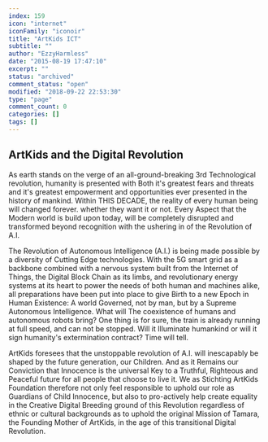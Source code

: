```yaml
---
index: 159
icon: "internet"
iconFamily: "iconoir"
title: "ArtKids ICT"
subtitle: ""
author: "EzzyHarmless"
date: "2015-08-19 17:47:10"
excerpt: ""
status: "archived"
comment_status: "open"
modified: "2018-09-22 22:53:30"
type: "page"
comment_count: 0
categories: []
tags: []
---
```


## ArtKids and the Digital Revolution

As earth stands on the verge of an all-ground-breaking 3rd Technological revolution, humanity is presented with Both it's greatest fears and threats and it's greatest empowerment and opportunities ever presented in the history of mankind. Within THIS DECADE, the reality of every human being will changed forever. whether they want it or not. Every Aspect that the Modern world is build upon today, will be completely disrupted and transformed beyond recognition with the ushering in of the Revolution of A.I.

The Revolution of Autonomous Intelligence (A.I.) is being made possible by a diversity of Cutting Edge technologies. With the 5G smart grid as a backbone combined with a nervous system built from the Internet of Things, the Digital Block Chain as its limbs, and revolutionary energy systems at its heart to power the needs of both human and machines alike, all preparations have been put into place to give Birth to a new Epoch in Human Existence: A world Governed, not by man, but by a Supreme Autonomous Intelligence. What will The coexistence of humans and autonomous robots bring? One thing is for sure, the train is already running at full speed, and can not be stopped. Will it Illuminate humankind or will it sign humanity's extermination contract? Time will tell.

ArtKids foresees that the unstoppable revolution of A.I. will inescapably be shaped by the future generation, our Children. And as it Remains our Conviction that Innocence is the universal Key to a Truthful, Righteous and Peaceful future for all people that choose to live it. We as Stichting ArtKids Foundation therefore not only feel responsible to uphold our role as Guardians of Child Innocence, but also to pro-actively help create equality in the Creative Digital Breeding ground of this Revolution regardless of ethnic or cultural backgrounds as to uphold the original Mission of Tamara, the Founding Mother of ArtKids, in the age of this transitional Digital Revolution.